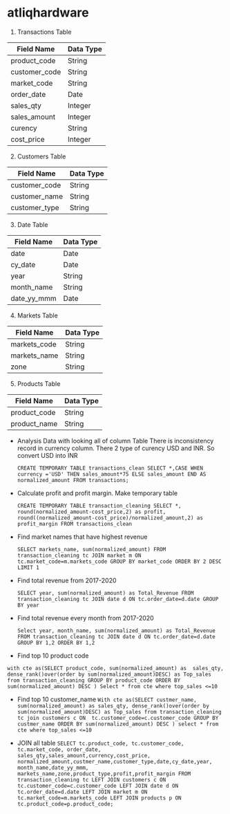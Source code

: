 # atliqhardware
1. Transactions Table
   
|Field Name|Data Type|
|----------|---------|
|product_code|String|
|customer_code|String|
|market_code|String|
|order_date|Date|
|sales_qty|Integer|
|sales_amount|Integer|
|curency|String|
|cost_price|Integer|

2. Customers Table

|Field Name|Data Type|
|----------|---------|
|customer_code|String|
|customer_name|String|
|customer_type|String|

3. Date Table

|Field Name|Data Type|
|----------|---------|
|date|Date|
|cy_date|Date|
|year|String|
|month_name|String|
|date_yy_mmm|Date|

4. Markets Table

|Field Name|Data Type|
|----------|---------|
|markets_code|String|
|markets_name|String|
|zone|String|

5. Products Table

|Field Name|Data Type|
|----------|---------|
|product_code|String|
|product_name|String|

- Analysis Data with looking all of column Table
  There is inconsistency record in currency column. There 2 type of curency USD and INR. So convert USD into INR

  `CREATE TEMPORARY TABLE transactions_clean SELECT *,CASE WHEN currency ='USD' THEN sales_amount*75
			ELSE sales_amount
            END AS normalized_amount FROM transactions;`
  
- Calculate profit and profit margin. Make temporary table
  
  `CREATE TEMPORARY TABLE transaction_cleaning SELECT *, round(normalized_amount-cost_price,2) as profit, round((normalized_amount-cost_price)/normalized_amount,2) as profit_margin
   FROM transactions_clean`

- Find market names that have highest revenue
  
  `SELECT markets_name, sum(normalized_amount) FROM transaction_cleaning tc JOIN market m ON tc.market_code=m.markets_code GROUP BY market_code ORDER BY 2 DESC LIMIT 1`
  
- Find total revenue from 2017-2020
  
  `SELECT year, sum(normalized_amount) as Total_Revenue FROM transaction_cleaning tc JOIN date d ON tc.order_date=d.date GROUP BY year`
  
- Find total revenue every month from 2017-2020
  
   `Select year, month_name, sum(normalized_amount) as Total_Revenue FROM transaction_cleaning tc JOIN date d ON tc.order_date=d.date GROUP BY 1,2 ORDER BY 1,2`
  
-  Find top 10 product code
  
  `with cte as(SELECT product_code, sum(normalized_amount) as 
  sales_qty, dense_rank()over(order by sum(normalized_amount)DESC) as Top_sales from transaction_cleaning GROUP BY product_code ORDER BY sum(normalized_amount) DESC )
   Select * from cte where top_sales <=10`

- Find top 10 customer_name
  `With cte as(SELECT custmer_name, sum(normalized_amount) as sales_qty, dense_rank()over(order by sum(normalized_amount)DESC) as Top_sales from transaction_cleaning tc join customers c ON 
  tc.customer_code=c.customer_code GROUP BY custmer_name ORDER BY sum(normalized_amount) DESC ) select * from cte where top_sales <=10`

- JOIN all table
  `SELECT tc.product_code, tc.customer_code, tc.market_code, order_date, sales_qty,sales_amount,currency,cost_price,
		normalized_amount,custmer_name,customer_type,date,cy_date,year, month_name,date_yy_mmm,
		markets_name,zone,product_type,profit,profit_margin
		FROM transaction_cleaning tc LEFT JOIN customers c ON tc.customer_code=c.customer_code
								   LEFT JOIN date d ON tc.order_date=d.date
								   LEFT JOIN market m ON tc.market_code=m.markets_code
								   LEFT JOIN products p ON tc.product_code=p.product_code;`
